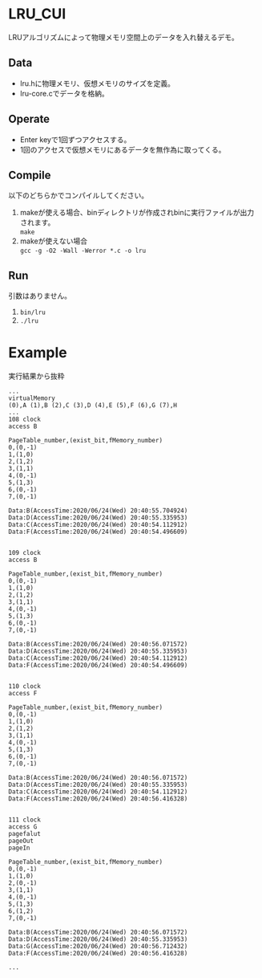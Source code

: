 # LRU_CUI
LRUアルゴリズムによって物理メモリ空間上のデータを入れ替えるデモ。 

## Data
- lru.hに物理メモリ、仮想メモリのサイズを定義。  
- lru-core.cでデータを格納。  

## Operate
- Enter keyで1回ずつアクセスする。
- 1回のアクセスで仮想メモリにあるデータを無作為に取ってくる。

## Compile
以下のどちらかでコンパイルしてください。
1. makeが使える場合、binディレクトリが作成されbinに実行ファイルが出力されます。  
```make```
2. makeが使えない場合  
```gcc -g -O2 -Wall -Werror *.c -o lru```  

## Run
引数はありません。
1. ```bin/lru```
2. ```./lru```

# Example
実行結果から抜粋
```
...  
virtualMemory  
(0),A (1),B (2),C (3),D (4),E (5),F (6),G (7),H   
...  
108 clock    
access B  
  
PageTable_number,(exist_bit,fMemory_number)  
0,(0,-1)  
1,(1,0)  
2,(1,2)  
3,(1,1)  
4,(0,-1)  
5,(1,3)  
6,(0,-1)  
7,(0,-1)  
  
Data:B(AccessTime:2020/06/24(Wed) 20:40:55.704924)  
Data:D(AccessTime:2020/06/24(Wed) 20:40:55.335953)  
Data:C(AccessTime:2020/06/24(Wed) 20:40:54.112912)  
Data:F(AccessTime:2020/06/24(Wed) 20:40:54.496609)  
  
  
109 clock  
access B  
  
PageTable_number,(exist_bit,fMemory_number)  
0,(0,-1)  
1,(1,0)  
2,(1,2)  
3,(1,1)  
4,(0,-1)  
5,(1,3)  
6,(0,-1)  
7,(0,-1)  
  
Data:B(AccessTime:2020/06/24(Wed) 20:40:56.071572)  
Data:D(AccessTime:2020/06/24(Wed) 20:40:55.335953)  
Data:C(AccessTime:2020/06/24(Wed) 20:40:54.112912)  
Data:F(AccessTime:2020/06/24(Wed) 20:40:54.496609)  
  
  
110 clock  
access F  
  
PageTable_number,(exist_bit,fMemory_number)  
0,(0,-1)  
1,(1,0)  
2,(1,2)  
3,(1,1)  
4,(0,-1)  
5,(1,3)  
6,(0,-1)  
7,(0,-1)  
  
Data:B(AccessTime:2020/06/24(Wed) 20:40:56.071572)  
Data:D(AccessTime:2020/06/24(Wed) 20:40:55.335953)  
Data:C(AccessTime:2020/06/24(Wed) 20:40:54.112912)  
Data:F(AccessTime:2020/06/24(Wed) 20:40:56.416328)  
  
  
111 clock  
access G  
pagefalut  
pageOut  
pageIn  
  
PageTable_number,(exist_bit,fMemory_number)  
0,(0,-1)  
1,(1,0)  
2,(0,-1)  
3,(1,1)  
4,(0,-1)  
5,(1,3)  
6,(1,2)  
7,(0,-1)  
  
Data:B(AccessTime:2020/06/24(Wed) 20:40:56.071572)  
Data:D(AccessTime:2020/06/24(Wed) 20:40:55.335953)  
Data:G(AccessTime:2020/06/24(Wed) 20:40:56.712432)  
Data:F(AccessTime:2020/06/24(Wed) 20:40:56.416328)  
  
...  
```